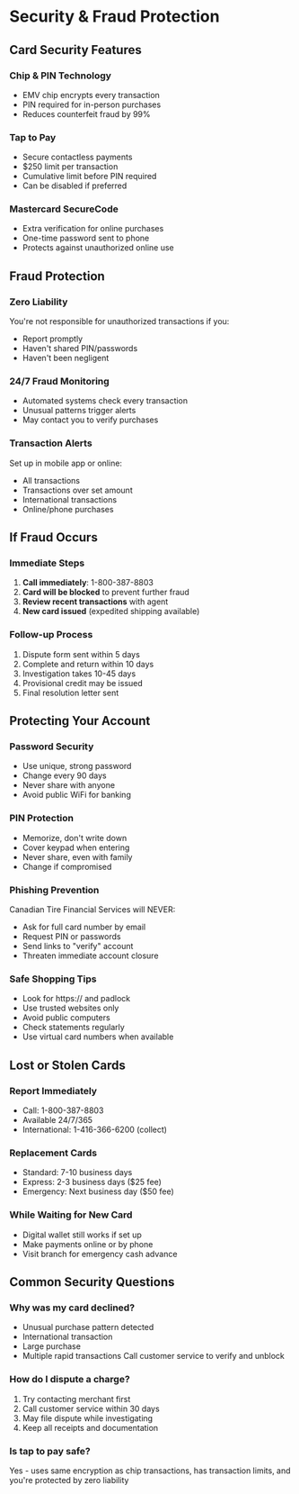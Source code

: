 # Security & Fraud Protection

## Card Security Features

### Chip & PIN Technology
- EMV chip encrypts every transaction
- PIN required for in-person purchases
- Reduces counterfeit fraud by 99%

### Tap to Pay
- Secure contactless payments
- $250 limit per transaction
- Cumulative limit before PIN required
- Can be disabled if preferred

### Mastercard SecureCode
- Extra verification for online purchases
- One-time password sent to phone
- Protects against unauthorized online use

## Fraud Protection

### Zero Liability
You're not responsible for unauthorized transactions if you:
- Report promptly
- Haven't shared PIN/passwords
- Haven't been negligent

### 24/7 Fraud Monitoring
- Automated systems check every transaction
- Unusual patterns trigger alerts
- May contact you to verify purchases

### Transaction Alerts
Set up in mobile app or online:
- All transactions
- Transactions over set amount
- International transactions
- Online/phone purchases

## If Fraud Occurs

### Immediate Steps
1. **Call immediately**: 1-800-387-8803
2. **Card will be blocked** to prevent further fraud
3. **Review recent transactions** with agent
4. **New card issued** (expedited shipping available)

### Follow-up Process
1. Dispute form sent within 5 days
2. Complete and return within 10 days
3. Investigation takes 10-45 days
4. Provisional credit may be issued
5. Final resolution letter sent

## Protecting Your Account

### Password Security
- Use unique, strong password
- Change every 90 days
- Never share with anyone
- Avoid public WiFi for banking

### PIN Protection
- Memorize, don't write down
- Cover keypad when entering
- Never share, even with family
- Change if compromised

### Phishing Prevention
Canadian Tire Financial Services will NEVER:
- Ask for full card number by email
- Request PIN or passwords
- Send links to "verify" account
- Threaten immediate account closure

### Safe Shopping Tips
- Look for https:// and padlock
- Use trusted websites only
- Avoid public computers
- Check statements regularly
- Use virtual card numbers when available

## Lost or Stolen Cards

### Report Immediately
- Call: 1-800-387-8803
- Available 24/7/365
- International: 1-416-366-6200 (collect)

### Replacement Cards
- Standard: 7-10 business days
- Express: 2-3 business days ($25 fee)
- Emergency: Next business day ($50 fee)

### While Waiting for New Card
- Digital wallet still works if set up
- Make payments online or by phone
- Visit branch for emergency cash advance

## Common Security Questions

### Why was my card declined?
- Unusual purchase pattern detected
- International transaction
- Large purchase
- Multiple rapid transactions
Call customer service to verify and unblock

### How do I dispute a charge?
1. Try contacting merchant first
2. Call customer service within 30 days
3. May file dispute while investigating
4. Keep all receipts and documentation

### Is tap to pay safe?
Yes - uses same encryption as chip transactions, has transaction limits, and you're protected by zero liability
